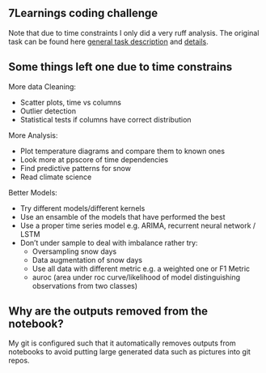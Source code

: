 ## 7Learnings coding challenge

Note that due to time constraints I only did a very ruff analysis. The original task can be found here [general task description](https://github.com/7Learnings/code-challenges/tree/master/datascience) and [details](https://github.com/LukasSalchow/7Learnings-code-challenges-datascience/blob/main/Coding%20Challenge.ipynb).

## Some things left one due to time constrains

More data Cleaning:
- Scatter plots, time vs columns
- Outlier detection
- Statistical tests if columns have correct distribution

More Analysis:
- Plot temperature diagrams and compare them to known ones
- Look more at ppscore of time dependencies
- Find predictive patterns for snow
- Read climate science

Better Models:
- Try different models/different kernels
- Use an ensamble of the models that have performed the best
- Use a proper time series model e.g. ARIMA, recurrent neural network / LSTM
- Don’t under sample to deal with imbalance rather try: 
    - Oversampling snow days
    - Data augmentation of snow days
    - Use all data with different metric e.g. a weighted one or F1 Metric
    - auroc (area under roc curve/likelihood of model distinguishing observations from two classes)

## Why are the outputs removed from the notebook?

My git is configured such that it automatically removes outputs from notebooks to avoid putting large generated data such as pictures into git repos.
